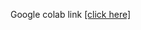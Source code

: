 Google colab link [[click here]](https://colab.research.google.com/drive/1GH2sdwuMneIPxsxrY2ZYpln4OZfEh9Q7?usp=sharing)
